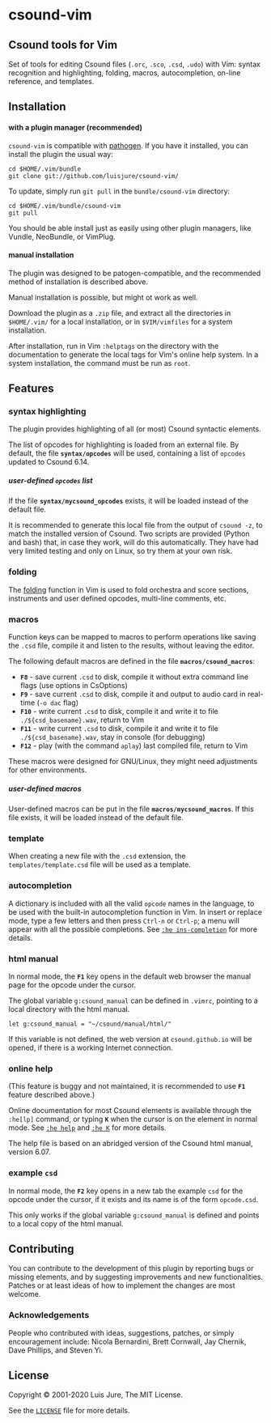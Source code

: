 # csound-vim

## Csound tools for Vim

Set of tools for editing Csound files (`.orc`, `.sco`, `.csd`, `.udo`) with Vim: syntax recognition and highlighting, folding, macros, autocompletion, on-line reference, and templates.


## Installation

#### with a plugin manager (recommended)

`csound-vim` is compatible with [pathogen](https://github.com/tpope/vim-pathogen). If you have it installed, you can install the plugin the usual way:

    cd $HOME/.vim/bundle
    git clone git://github.com/luisjure/csound-vim/

To update, simply run `git pull` in the `bundle/csound-vim` directory:

    cd $HOME/.vim/bundle/csound-vim
    git pull

You should be able install just as easily using other plugin managers, like Vundle, NeoBundle, or VimPlug.

#### manual installation

The plugin was designed to be patogen-compatible, and the recommended method of installation is described above.

Manual installation is possible, but might ot work as well.

Download the plugin as a `.zip` file, and extract all the directories in `$HOME/.vim/` for a local installation, or in `$VIM/vimfiles` for a system installation.

After installation, run in Vim `:helptags` on the directory with the documentation to generate the local tags for Vim's online help system. In a system installation, the command must be run as `root`.

## Features

### syntax highlighting

The plugin provides highlighting of all (or most) Csound syntactic elements. 

The list of opcodes for highlighting is loaded from an external file. By default, the file **`syntax/opcodes`** will be used, containing a list of `opcodes` updated to Csound 6.14.

##### user-defined `opcodes` list

If the file **`syntax/mycsound_opcodes`** exists, it will be loaded instead of the default file.

It is recommended to generate this local file from the output of `csound -z`, to match the installed version of Csound. Two scripts are provided (Python and bash) that, in case they work, will do this automatically. They have had very limited testing and only on Linux, so try them at your own risk.


### folding

The [folding](http://vimdoc.sourceforge.net/htmldoc/usr_28.html) function in Vim is used to fold orchestra and score sections, instruments and user defined opcodes, multi-line comments, etc.

### macros

Function keys can be mapped to macros to perform operations like saving the `.csd` file, compile it and listen to the results, without leaving the editor.

The following default macros are defined in the file **`macros/csound_macros`**:

- **`F8`** - save current `.csd` to disk, compile it without extra command line flags (use options in CsOptions)
- **`F9`** - save current `.csd` to disk, compile it and output to audio card in real-time (`-o dac` flag)
- **`F10`** - write current `.csd` to disk, compile it and write it to file `./${csd_basename}.wav`, return to Vim
- **`F11`** - write current `.csd` to disk, compile it and write it to file `./${csd_basename}.wav`, stay in console (for debugging)
- **`F12`** - play (with the command `aplay`) last compiled file, return to Vim 

These macros were designed for GNU/Linux, they might need adjustments for other environments.

##### user-defined macros
User-defined macros can be put in the file **`macros/mycsound_macros`**. If this file exists, it will be loaded instead of the default file.

### template

When creating a new file with the `.csd` extension, the `templates/template.csd` file will be used as a template.

### autocompletion

A dictionary is included with all the valid `opcode` names in the language, to be used with the built-in autocompletion function in Vim.
In insert or replace mode, type a few letters and then press `Ctrl-n` or `Ctrl-p`; a menu will appear with all the possible completions.
See [`:he ins-completion`](http://vimdoc.sourceforge.net/htmldoc/insert.html#ins-completion) for more details.

### html manual

In normal mode, the **`F1`** key opens in the default web browser the manual page for the opcode under the cursor.

The global variable `g:csound_manual` can be defined in `.vimrc`, pointing to a local directory with the html manual.

    let g:csound_manual = "~/csound/manual/html/"

If this variable is not defined, the web version at `csound.github.io` will be opened, if there is a working Internet connection.

### online help

(This feature is buggy and not maintained, it is recommended to use **`F1`** feature described above.)

Online documentation for most Csound elements is available through the `:he[lp]` command, or typing **`K`** when the cursor is on the element in normal mode. See [`:he help`](http://vimdoc.sourceforge.net/htmldoc/helphelp.html) and [`:he K`](http://vimdoc.sourceforge.net/htmldoc/various.html#K) for more details. 

The help file is based on an abridged version of the Csound html manual, version 6.07.

### example `csd`

In normal mode, the **`F2`** key opens in a new tab the example `csd` for the opcode under the cursor, if it exists and its name is of the form `opcode.csd`.

This only works if the global variable `g:csound_manual` is defined and points to a local copy of the html manual.

## Contributing

You can contribute to the development of this plugin by reporting bugs or missing elements, and by suggesting improvements and new functionalities. 
Patches or at least ideas of how to implement the changes are most welcome.

### Acknowledgements

People who contributed with ideas, suggestions, patches, or simply encouragement include: Nicola Bernardini, Brett Cornwall, Jay Chernik, Dave Phillips, and Steven Yi.

## License

Copyright © 2001-2020 Luis Jure, The MIT License.

See the [`LICENSE`](./LICENSE) file for more details.
